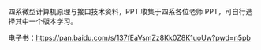 四系微型计算机原理与接口技术资料，PPT 收集于四系各位老师 PPT，可自行选择其中一个版本学习。

电子书：https://pan.baidu.com/s/137fEaVsmZz8Kk0Z8K1uoUw?pwd=n5pb
